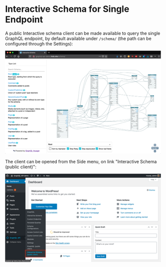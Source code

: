 # Interactive Schema for Single Endpoint

A public Interactive schema client can be made available to query the single GraphQL endpoint, by default available under `/schema/` (the path can be configured through the Settings):

<a href="../../images/single-endpoint-interactive-schema.png" target="_blank">![Single endpoint's Interactive schema client](../../images/single-endpoint-interactive-schema.png "Single endpoint's Interactive schema client")</a>

The client can be opened from the Side menu, on link "Interactive Schema (public client)":

<a href="../../images/single-endpoint-interactive-schema-link.png" target="_blank">![Single endpoint's link to the Interactive schema client](../../images/single-endpoint-interactive-schema-link.png "Single endpoint's link to the Interactive schema client")</a>

